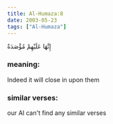 ```yaml
---
title: Al-Humaza:8
date: 2003-05-23
tags: ["Al-Humaza"]
---
```

إِنَّهَا عَلَيْهِمْ مُؤْصَدَةٌ
### meaning: 
Indeed it will close in upon them
### similar verses: 

our AI can't find any similar verses





